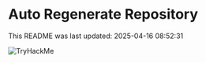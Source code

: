 # Auto Regenerate Repository

This README was last updated: 2025-04-16 08:52:31

 ![TryHackMe](https://tryhackme.com/badge/533634)